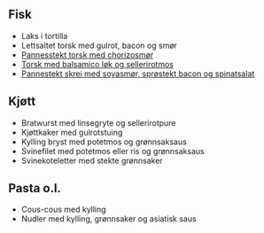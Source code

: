 ## Fisk

- Laks i tortilla
- Lettsaltet torsk med gulrot, bacon og smør
- [Pannesstekt torsk med chorizosmør](http://trinesmatblogg.no/2016/10/05/pannestekt-torsk-med-chorizosmor/)
- [Torsk med balsamico løk og sellerirotmos](http://trinesmatblogg.no/2016/11/08/torsk-med-balsamicolok-og-sellerirotmos/)
- [Pannestekt skrei med soyasmør, sprøstekt bacon og spinatsalat](http://trinesmatblogg.no/2016/02/22/pannestekt-skrei-med-soyasmor-sprostekt-bacon-og-spinatsalat/)

## Kjøtt

- Bratwurst med linsegryte og sellerirotpure
- Kjøttkaker med gulrotstuing
- Kylling bryst med potetmos og grønnsaksaus
- Svinefilet med potetmos eller ris og grønnsaksaus
- Svinekoteletter med stekte grønnsaker

## Pasta o.l.

- Cous-cous med kylling
- Nudler med kylling, grønnsaker og asiatisk saus
